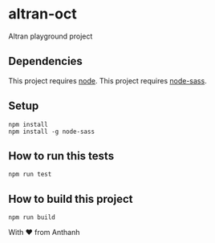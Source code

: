 # altran-oct
Altran playground project

## Dependencies

This project requires [node](http://nodejs.org).
This project requires [node-sass](https://www.npmjs.com/package/node-sass).

## Setup

```
npm install
npm install -g node-sass
```

## How to run this tests

```
npm run test
```

## How to build this project

```
npm run build
```

With ♥ from Anthanh
